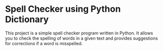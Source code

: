 # Spell Checker using Python Dictionary
This project is a simple spell checker program written in Python. It allows you to check the spelling of words in a given text and provides suggestions for corrections if a word is misspelled.